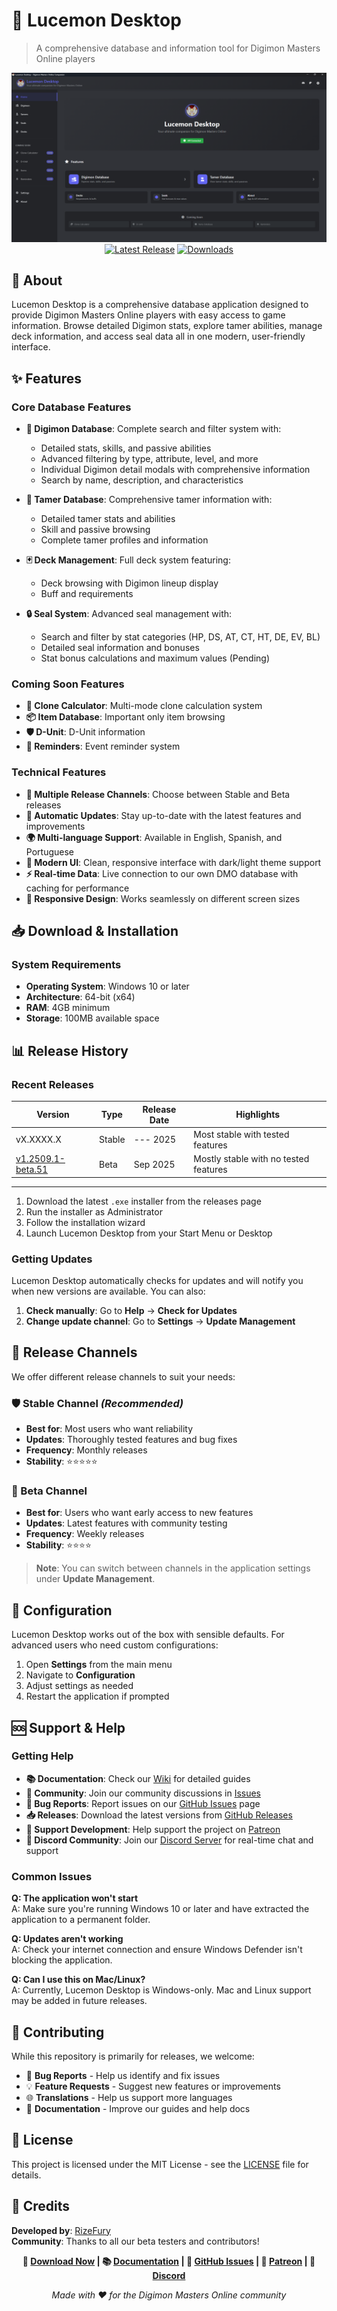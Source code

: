 # 🐉 Lucemon Desktop

> A comprehensive database and information tool for Digimon Masters Online players

<div align="center">
  
![Lucemon Desktop](LucemonDesktop.png)
[![Latest Release](https://img.shields.io/github/v/release/RizeFury/lucemon-desktop?label=Latest%20Version)](https://github.com/RizeFury/lucemon-desktop/releases/latest)
[![Downloads](https://img.shields.io/github/downloads/RizeFury/lucemon-desktop/total?label=Downloads)](https://github.com/RizeFury/lucemon-desktop/releases)

</div>

## 📖 About

Lucemon Desktop is a comprehensive database application designed to provide Digimon Masters Online players with easy access to game information. Browse detailed Digimon stats, explore tamer abilities, manage deck information, and access seal data all in one modern, user-friendly interface.

## ✨ Features

### Core Database Features
- **🐲 Digimon Database**: Complete search and filter system with:
  - Detailed stats, skills, and passive abilities
  - Advanced filtering by type, attribute, level, and more
  - Individual Digimon detail modals with comprehensive information
  - Search by name, description, and characteristics

- **👤 Tamer Database**: Comprehensive tamer information with:
  - Detailed tamer stats and abilities
  - Skill and passive browsing
  - Complete tamer profiles and information

- **🃏 Deck Management**: Full deck system featuring:
  - Deck browsing with Digimon lineup display
  - Buff and requirements

- **🔒 Seal System**: Advanced seal management with:
  - Search and filter by stat categories (HP, DS, AT, CT, HT, DE, EV, BL)
  - Detailed seal information and bonuses
  - Stat bonus calculations and maximum values (Pending)

### Coming Soon Features
- **🔬 Clone Calculator**: Multi-mode clone calculation system
- **📦 Item Database**: Important only item browsing
- **🛡️ D-Unit**: D-Unit information
- **🔔 Reminders**: Event reminder system

### Technical Features
- **📡 Multiple Release Channels**: Choose between Stable and Beta releases
- **🔄 Automatic Updates**: Stay up-to-date with the latest features and improvements
- **🌍 Multi-language Support**: Available in English, Spanish, and Portuguese
- **🎨 Modern UI**: Clean, responsive interface with dark/light theme support
- **⚡ Real-time Data**: Live connection to our own DMO database with caching for performance
- **📱 Responsive Design**: Works seamlessly on different screen sizes

## 📥 Download & Installation

### System Requirements

- **Operating System**: Windows 10 or later
- **Architecture**: 64-bit (x64)
- **RAM**: 4GB minimum
- **Storage**: 100MB available space

## 📊 Release History

### Recent Releases

| Version | Type | Release Date | Highlights |
|---------|------|--------------|------------|
| vX.XXXX.X | Stable | --- 2025 | Most stable with tested features |
| [v1.2509.1-beta.51](https://github.com/RizeFury/lucemon-desktop/releases/tag/v1.2509.1-beta.51) | Beta | Sep 2025 | Mostly stable with no tested features |

---

1. Download the latest `.exe` installer from the releases page
2. Run the installer as Administrator
3. Follow the installation wizard
4. Launch Lucemon Desktop from your Start Menu or Desktop

### Getting Updates

Lucemon Desktop automatically checks for updates and will notify you when new versions are available. You can also:

1. **Check manually**: Go to **Help** → **Check for Updates**
2. **Change update channel**: Go to **Settings** → **Update Management**

## 🚀 Release Channels

We offer different release channels to suit your needs:

### 🛡️ Stable Channel *(Recommended)*
- **Best for**: Most users who want reliability
- **Updates**: Thoroughly tested features and bug fixes
- **Frequency**: Monthly releases
- **Stability**: ⭐⭐⭐⭐⭐

### 🧪 Beta Channel
- **Best for**: Users who want early access to new features
- **Updates**: Latest features with community testing
- **Frequency**: Weekly releases  
- **Stability**: ⭐⭐⭐⭐

> **Note**: You can switch between channels in the application settings under **Update Management**.

## 🔧 Configuration

Lucemon Desktop works out of the box with sensible defaults. For advanced users who need custom configurations:

1. Open **Settings** from the main menu
2. Navigate to **Configuration**
3. Adjust settings as needed
4. Restart the application if prompted

## 🆘 Support & Help

### Getting Help

- **📚 Documentation**: Check our [Wiki](https://github.com/RizeFury/lucemon-desktop/wiki) for detailed guides
- **💬 Community**: Join our community discussions in [Issues](https://github.com/RizeFury/lucemon-desktop/issues)
- **🐛 Bug Reports**: Report issues on our [GitHub Issues](https://github.com/RizeFury/lucemon-desktop/issues/new) page
- **📥 Releases**: Download the latest versions from [GitHub Releases](https://github.com/rizefury/lucemon-desktop/releases)
- **💖 Support Development**: Help support the project on [Patreon](https://patreon.com/lucemonapp)
- **💬 Discord Community**: Join our [Discord Server](https://discord.gg/DaPZAKHXCy) for real-time chat and support

### Common Issues

**Q: The application won't start**  
A: Make sure you're running Windows 10 or later and have extracted the application to a permanent folder.

**Q: Updates aren't working**  
A: Check your internet connection and ensure Windows Defender isn't blocking the application.

**Q: Can I use this on Mac/Linux?**  
A: Currently, Lucemon Desktop is Windows-only. Mac and Linux support may be added in future releases.

## 🤝 Contributing

While this repository is primarily for releases, we welcome:

- 🐛 **Bug Reports** - Help us identify and fix issues
- 💡 **Feature Requests** - Suggest new features or improvements
- 🌐 **Translations** - Help us support more languages
- 📖 **Documentation** - Improve our guides and help docs

## 📄 License

This project is licensed under the MIT License - see the [LICENSE](LICENSE) file for details.

## 👥 Credits

**Developed by**: [RizeFury](https://github.com/RizeFury)  
**Community**: Thanks to all our beta testers and contributors!



<div align="center">

**📱 [Download Now](https://github.com/RizeFury/lucemon-desktop/releases/latest) | 📚 [Documentation](https://github.com/RizeFury/lucemon-desktop/wiki) | 💬 [GitHub Issues](https://github.com/RizeFury/lucemon-desktop/issues) | 💖 [Patreon](https://patreon.com/lucemonapp) | 💬 [Discord](https://discord.gg/DaPZAKHXCy)**

*Made with ❤️ for the Digimon Masters Online community*

</div>
